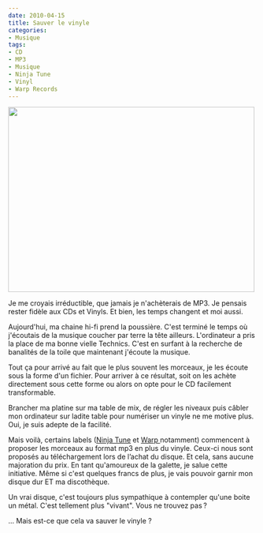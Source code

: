 ```yaml
---
date: 2010-04-15
title: Sauver le vinyle
categories:
- Musique
tags:
- CD
- MP3
- Musique
- Ninja Tune
- Vinyl
- Warp Records
---
```

<img class="alignnone size-medium wp-image-1564" title="Vinyl Downloads" src="https://dlgjp9x71cipk.cloudfront.net/2010/04/Vinyldownloads-500x375.png" alt="" width="500" height="375" />

Je me croyais irréductible, que jamais je n'achèterais de MP3. Je pensais rester fidèle aux CDs et Vinyls. Et bien, les temps changent et moi aussi.

<!--more-->

Aujourd'hui, ma chaine hi-fi prend la poussière. C'est terminé le temps où j'écoutais de la musique coucher par terre la tête ailleurs. L'ordinateur a pris la place de ma bonne vielle Technics. C'est en surfant à la recherche de banalités de la toile que maintenant j'écoute la musique.

Tout ça pour arrivé au fait que le plus souvent les morceaux, je les écoute sous la forme d'un fichier. Pour arriver à ce résultat, soit on les achète directement sous cette forme ou alors on opte pour le CD facilement transformable.

Brancher ma platine sur ma table de mix, de régler les niveaux puis câbler mon ordinateur sur ladite table pour numériser un vinyle ne me motive plus. Oui, je suis adepte de la facilité.

Mais voilà, certains labels (<a href="https://www.ninjatune.net/">Ninja Tune</a> et <a href="https://us1.campaign-archive.com/?u=6d3df38950bea99903df571ba&amp;id=92e190ea64&amp;e=">Warp </a>notamment) commencent à proposer les morceaux au format mp3 en plus du vinyle. Ceux-ci nous sont proposés au téléchargement lors de l’achat du disque. Et cela, sans aucune majoration du prix. En tant qu'amoureux de la galette, je salue cette initiative. Même si c'est quelques francs de plus, je vais pouvoir garnir mon disque dur ET ma discothèque.

Un vrai disque, c'est toujours plus sympathique à contempler qu'une boite un métal. C'est tellement plus "vivant". Vous ne trouvez pas ?

... Mais est-ce que cela va sauver le vinyle ?
